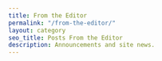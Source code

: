 ```yaml
---
title: From the Editor
permalink: "/from-the-editor/"
layout: category
seo_title: Posts From the Editor
description: Announcements and site news.
---
```


